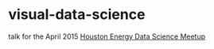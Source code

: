 # visual-data-science

talk for the April 2015 [Houston Energy Data Science Meetup](http://www.meetup.com/Houston-Energy-Data-Science-Meetup/)
